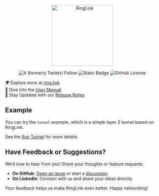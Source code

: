 <p align="center">
    <img alt="RingLink" src="https://assets.ring.link/ringlink-logo.png" width="200">
</p>

<p align="center">
    <img alt="X (formerly Twitter) Follow" src="https://img.shields.io/twitter/follow/RingLinkNet?style=flat">
    <img alt="Static Badge" src="https://img.shields.io/badge/Linkedin-RingLink-blue?link=https%3A%2F%2Fwww.linkedin.com%2Fcompany%2Fringlink">
    <img alt="GitHub License" src="https://img.shields.io/github/license/RingLinkPlatform/ringlink">
</p>

🌍 Explore more at [ring.link](https://ring.link)  
📘 Dive into the [User Manual](https://docs.ring.link)  
📰 Stay Updated with our [Release Notes](https://roadmap.ring.link/changelog)

## Example

You can try the `tunnel` example, which is a simple layer 2 tunnel based on RingLink.

See the [Run Tunnel](./docs/run-tunnel.md) for more details.

## Have Feedback or Suggestions?

We’d love to hear from you! Share your thoughts or feature requests:

- **On GitHub**: [Open an issue](https://github.com/RingLinkPlatform/ringlink/issues) or start
  a [discussion](https://github.com/RingLinkPlatform/ringlink/discussions).
- **On LinkedIn**: Connect with us and share your ideas directly.

Your feedback helps us make RingLink even better. Happy networking!
